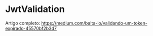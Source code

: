 # JwtValidation
Artigo completo:
https://medium.com/balta-io/validando-um-token-expirado-45570bf2b3d7
